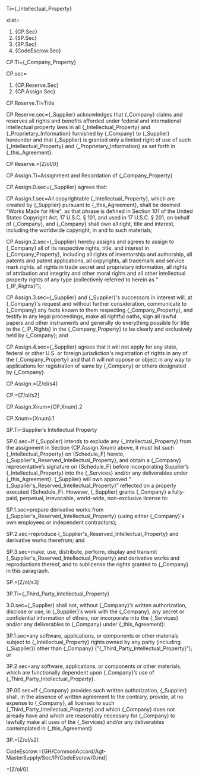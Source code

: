 Ti={_Intellectual_Property}

xlist=<ol><li>{CP.Sec}</li><li>{SP.Sec}</li><li>{3P.Sec}</li><li>{CodeEscrow.Sec}</li></ol>

CP.Ti={_Company_Property}

CP.sec=<ol><li>{CP.Reserve.Sec}</li><li>{CP.Assign.Sec}</li></ol>

CP.Reserve.Ti=Title

CP.Reserve.sec={_Supplier} acknowledges that {_Company} claims and reserves all rights and benefits afforded under federal and international intellectual property laws in all {_Intellectual_Property} and {_Proprietary_Information} furnished by {_Company} to {_Supplier} hereunder and that {_Supplier} is granted only a limited right of use of such {_Intellectual_Property} and {_Proprietary_Information} as set forth in {_this_Agreement}.

CP.Reserve.=[Z/ol/0]


CP.Assign.Ti=Assignment and Recordation of {_Company_Property}

CP.Assign.0.sec={_Supplier} agrees that:

CP.Assign.1.sec=All copyrightable {_Intellectual_Property}, which are created by {_Supplier} pursuant to {_this_Agreement}, shall be deemed "Works Made for Hire", as that phrase is defined in Section 101 of the United States Copyright Act, 17 U.S.C. § 101, and used in 17 U.S.C. § 201, on behalf of {_Company}, and {_Company} shall own all right, title and interest, including the worldwide copyright, in and to such materials;

CP.Assign.2.sec={_Supplier} hereby assigns and agrees to assign to {_Company} all of its respective rights, title, and interest in {_Company_Property}, including all rights of inventorship and authorship, all patents and patent applications, all copyrights, all trademark and service mark rights, all rights in trade secret and proprietary information, all rights of attribution and integrity and other moral rights and all other intellectual property rights of any type (collectively referred to herein as "{_IP_Rights}”);

CP.Assign.3.sec={_Supplier} and {_Supplier}'s successors in interest will, at {_Company}'s request and without further consideration, communicate to {_Company} any facts known to them respecting {_Company_Property}, and testify in any legal proceedings, make all rightful oaths, sign all lawful papers and other instruments and generally do everything possible for title to the {_IP_Rights} in the {_Company_Property} to be clearly and exclusively held by {_Company}; and

CP.Assign.4.sec={_Supplier} agrees that it will not apply for any state, federal or other U.S. or foreign jurisdiction's registration of rights in any of the {_Company_Property} and that it will not oppose or object in any way to applications for registration of same by {_Company} or others designated by {_Company}.

CP.Assign.=[Z/ol/s4]

CP.=[Z/ol/s2]

CP.Assign.Xnum={CP.Xnum}.2

CP.Xnum={Xnum}.1


SP.Ti=Supplier’s Intellectual Property

SP.0.sec=If {_Supplier} intends to exclude any {_Intellectual_Property} from the assignment in Section {CP.Assign.Xnum} above, it must list such {_Intellectual_Property} on {Schedule_F} hereto, {_Supplier's_Reserved_Intellectual_Property}, and obtain a {_Company} representative’s signature on {Schedule_F} before incorporating Supplier’s {_Intellectual_Property} into the {_Services} and/or any deliverables under {_this_Agreement}. {_Supplier} will own approved "{_Supplier's_Reserved_Intellectual_Property}” reflected on a properly executed {Schedule_F}. However, {_Supplier} grants {_Company} a fully-paid, perpetual, irrevocable, world-wide, non-exclusive license to: 

SP.1.sec=prepare derivative works from {_Supplier's_Reserved_Intellectual_Property} (using either {_Company}'s own employees or independent contractors);

SP.2.sec=reproduce {_Supplier's_Reserved_Intellectual_Property} and derivative works therefrom; and

SP.3.sec=make, use, distribute, perform, display and transmit {_Supplier's_Reserved_Intellectual_Property} and derivative works and reproductions thereof, and to sublicense the rights granted to {_Company} in this paragraph.

SP.=[Z/ol/s3]


3P.Ti={_Third_Party_Intellectual_Property}

3.0.sec={_Supplier} shall not, without {_Company}’s written authorization, disclose or use, in {_Supplier}’s work with the {_Company}, any secret or confidential information of others, nor incorporate into the {_Services} and/or any deliverables to {_Company} under {_this_Agreement}:

3P.1.sec=any software, applications, or components or other materials subject to {_Intellectual_Property} rights owned by any party (including {_Supplier}) other than {_Company} ("{_Third_Party_Intellectual_Property}”); or

3P.2.sec=any software, applications, or components or other materials, which are functionally dependent upon {_Company}’s use of {_Third_Party_Intellectual_Property}.

3P.00.sec=If {_Company} provides such written authorization, {_Supplier} shall, in the absence of written agreement to the contrary, provide, at no expense to {_Company}, all licenses to such {_Third_Party_Intellectual_Property} and which {_Company} does not already have and which are reasonably necessary for {_Company} to lawfully make all uses of the {_Services} and/or any deliverables contemplated in {_this_Agreement}

3P.=[Z/ol/s2]

CodeEscrow.=[GH/CommonAccord/Agt-MasterSupply/Sec/IP/CodeEscrow/0.md]

=[Z/ol/0]
